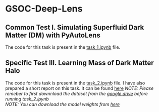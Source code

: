 # GSOC-Deep-Lens

## Common Test I. Simulating Superfluid Dark Matter (DM) with PyAutoLens
The code for this task is present in the [task_1.ipynb](https://github.com/divyansha1115/GSOC-Deep-Lens/blob/main/task_1.ipynb) file.

## Specific Test III. Learning Mass of Dark Matter Halo

The code for this task is present in the [task_2.ipynb](https://github.com/divyansha1115/GSOC-Deep-Lens/blob/main/task_2.ipynb) file.
I have also prepared a short report on this task. It can be found [here](https://github.com/divyansha1115/GSOC-Deep-Lens/blob/main/task_2_report.pdf)
*NOTE: Please remeber to first downnload the dataset from the [google drive](https://drive.google.com/file/d/1oeWJjgtuLAk-1XCjvXTYd-pQWPCn0sFS/view?usp=sharing) before running task_2.ipynb* </br>
*NOTE: You can download the model weights from [here](https://drive.google.com/file/d/1s22ZKur_o97mDs3IW41Kt5SGVvQ-xFTX/view?usp=sharing)*

